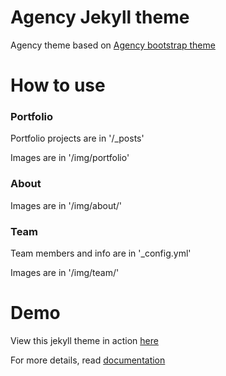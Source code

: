 Agency Jekyll theme
====================

Agency theme based on [Agency bootstrap theme ](http://startbootstrap.com/templates/agency/)

# How to use

### Portfolio 

Portfolio projects are in '/_posts'

Images are in '/img/portfolio'

### About

Images are in '/img/about/'

### Team

Team members and info are in '_config.yml'

Images are in '/img/team/'


# Demo

View this jekyll theme in action [here](https://y7kim.github.io/agency-jekyll-theme)

For more details, read [documentation](http://jekyllrb.com/)
